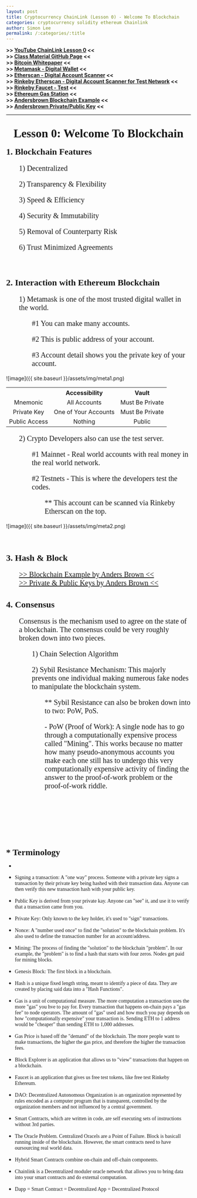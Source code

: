 ```yaml
---
layout: post
title: Cryptocurrency ChainLink (Lesson 0) - Welcome To Blockchain
categories: cryptocurrency solidity ethereum Chainlink
author: Simon Lee
permalink: /:categories/:title
---
```


<strong>>> [YouTube ChainLink Lesson 0][youtube-tutorial] <<</strong>  
<strong>>> [Class Material GitHub Page][github-solidity] <<</strong>  
<strong>>> [Bitcoin Whitepaper][bitcoin-whitepaper] <<</strong>  
<strong>>> [Metamask - Digital Wallet][metamask] <<</strong>  
<strong>>> [Etherscan - Digital Account Scanner][etherscan] <<</strong>  
<strong>>> [Rinkeby Etherscan - Digital Account Scanner for Test Network][rinkeby-etherscan] <<</strong>  
<strong>>> [Rinkeby Faucet - Test][faucet-rinkeby] <<</strong>  
<strong>>> [Ethereum Gas Station][ether-gas-station] <<</strong>  
<strong>>> [Andersbrown Blockchain Example][andersbrown-block] <<</strong>  
<strong>>> [Andersbrown Private/Public Key][andersbrown-key] <<</strong>

<div style="text-align: center; font-family: 'Times New Roman', serif; font-size: 32px; font-weight: bold; margin-bottom: 18px; padding-top: 32px; border-top: black solid 1px;">Lesson 0: Welcome To Blockchain</div>

<div style="font-family: 'Times New Roman', serif; font-size: 24px; font-weight: bold; margin-bottom: 12px;">1. Blockchain Features</div>
<p style="font-family: 'Times New Roman', serif; font-size: 20px; margin-left: 35px;">1) Decentralized</p>
<p style="font-family: 'Times New Roman', serif; font-size: 20px; margin-left: 35px;">2) Transparency & Flexibility</p>
<p style="font-family: 'Times New Roman', serif; font-size: 20px; margin-left: 35px;">3) Speed & Efficiency</p>
<p style="font-family: 'Times New Roman', serif; font-size: 20px; margin-left: 35px;">4) Security & Immutability</p>
<p style="font-family: 'Times New Roman', serif; font-size: 20px; margin-left: 35px;">5) Removal of Counterparty Risk</p>
<p style="font-family: 'Times New Roman', serif; font-size: 20px; margin-left: 35px;">6) Trust Minimized Agreements</p>

<br>
<br>
<br>

<div style="font-family: 'Times New Roman', serif; font-size: 24px; font-weight: bold; margin-bottom: 12px;">2. Interaction with Ethereum Blockchain</div>

<p style="font-family: 'Times New Roman', serif; font-size: 20px; margin-left: 35px;">1) Metamask is one of the most trusted digital wallet in the world.</p>
<p style="font-family: 'Times New Roman', serif; font-size: 20px; margin-left: 70px;">#1 You can make many accounts.</p>
<p style="font-family: 'Times New Roman', serif; font-size: 20px; margin-left: 70px;">#2 This is public address of your account.</p>
<p style="font-family: 'Times New Roman', serif; font-size: 20px; margin-left: 70px;">#3 Account detail shows you the private key of your account.</p>

![image]({{ site.baseurl }}/assets/img/meta1.png)

<table style="text-align: center;">
    <tr>
        <th></th>
        <th>Accessibility</th>
        <th>Vault</th>
    </tr>
    <tr>
        <td>Mnemonic</td>
        <td>All Accounts</td>
        <td>Must Be Private</td>
    </tr>
    <tr>
        <td>Private Key</td>
        <td>One of Your Accounts</td>
        <td>Must Be Private</td>
    </tr>
    <tr>
        <td>Public Access</td>
        <td>Nothing</td>
        <td>Public</td>
    </tr>
</table>

<p style="font-family: 'Times New Roman', serif; font-size: 20px; margin-left: 35px;">2) Crypto Developers also can use the test server.</p>
<p style="font-family: 'Times New Roman', serif; font-size: 20px; margin-left: 70px;">#1 Mainnet - Real world accounts with real money in the real world network.</p>
<p style="font-family: 'Times New Roman', serif; font-size: 20px; margin-left: 70px;">#2 Testnets - This is where the developers test the codes.</p>
<p style="font-family: 'Times New Roman', serif; font-size: 20px; margin-left: 105px;">** This account can be scanned via Rinkeby Etherscan on the top.</p>

![image]({{ site.baseurl }}/assets/img/meta2.png)

<br>
<br>
<br>

<div style="font-family: 'Times New Roman', serif; font-size: 24px; font-weight: bold; margin-bottom: 12px;">3. Hash & Block</div>
<p style="font-family: 'Times New Roman', serif; font-size: 20px; margin-left: 35px;"></p>
<a href="https://andersbrownworth.com/blockchain/hash" target="__blank" style="font-family: 'Times New Roman', serif; font-size: 20px; margin-left: 35px;">>> Blockchain Example by Anders Brown <<</a>
<br>
<a href="https://andersbrownworth.com/blockchain/public-private-keys/" target="__blank" style="font-family: 'Times New Roman', serif; font-size: 20px; margin-left: 35px;">>> Private & Public Keys by Anders Brown <<</a>

<br>
<br>
<br>
<div style="font-family: 'Times New Roman', serif; font-size: 24px; font-weight: bold; margin-bottom: 12px;">4. Consensus</div>
<p style="font-family: 'Times New Roman', serif; font-size: 20px; margin-left: 35px;">Consensus is the mechanism used to agree on the state of a blockchain. The consensus could be very roughly broken down into two pieces.</p>
<p style="font-family: 'Times New Roman', serif; font-size: 20px; margin-left: 70px;">1) Chain Selection Algorithm</p>
<p style="font-family: 'Times New Roman', serif; font-size: 20px; margin-left: 70px;">2) Sybil Resistance Mechanism: This majorly prevents one individual making numerous fake nodes to manipulate the blockchain system.</p>
<p style="font-family: 'Times New Roman', serif; font-size: 20px; margin-left: 105px;">** Sybil Resistance can also be broken down into to two: PoW, PoS.</p>
<p style="font-family: 'Times New Roman', serif; font-size: 20px; margin-left: 105px;">- PoW (Proof of Work): A single node has to go through a computationally expensive process called "Mining". This works because no matter how many pseudo-anonymous accounts you make each one still has to undergo this very computationally expensive activity of finding the answer to the proof-of-work problem or the proof-of-work riddle.</p>

<br>
<br>
<br>
<br>
<br>
<br>
<br>
<br>
<div style="font-family: 'Times New Roman', serif; font-size: 24px; font-weight: bold; margin-bottom: 12px;">* Terminology</div>

- <p style="font-family: 'Times New Roman', serif;"></p>

- <p style="font-family: 'Times New Roman', serif;">Signing a transaction: A "one way" process. Someone with a private key signs a transaction by their private key being hashed with their transaction data. Anyone can then verify this new transaction hash with your public key.</p>

- <p style="font-family: 'Times New Roman', serif;">Public Key is derived from your private kay. Anyone can "see" it, and use it to verify that a transaction came from you.</p>

- <p style="font-family: 'Times New Roman', serif;">Private Key: Only known to the key holder, it's used to "sign" transactions.</p>

- <p style="font-family: 'Times New Roman', serif;">Nonce: A "number used once" to find the "solution" to the blockchain problem. It's also used to define the transaction number for an account/address.</p>

- <p style="font-family: 'Times New Roman', serif;">Mining: The process of finding the "solution" to the blockchain "problem". In our example, the "problem" is to find a hash that starts with four zeros. Nodes get paid for mining blocks.</p>

- <p style="font-family: 'Times New Roman', serif;">Genesis Block: The first block in a blockchain.</p>

- <p style="font-family: 'Times New Roman', serif;">Hash is a unique fixed length string, meant to identify a piece of data. They are created by placing said data into a "Hash Functions".</p>

- <p style="font-family: 'Times New Roman', serif;">Gas is a unit of computational measure. The more computation a transaction uses the more "gas" you hve to pay for. Every transaction that happens on-chain pays a "gas fee" to node operators. The amount of "gas" used and how much you pay depends on how "computationally expensive" your transaction is. Sending ETH to 1 address would be "cheaper" than sending ETH to 1,000 addresses.</p>

- <p style="font-family: 'Times New Roman', serif;">Gas Price is based off the "demand" of the blockchain. The more people want to make transactions, the higher the gas price, and therefore the higher the transaction fees.</p>

- <p style="font-family: 'Times New Roman', serif;">Block Explorer is an application that allows us to "view" transactions that happen on a blockchain.</p>

- <p style="font-family: 'Times New Roman', serif;">Faucet is an application that gives us free test tokens, like free test Rinkeby Ethereum.</p>

- <p style="font-family: 'Times New Roman', serif;">DAO: Decentralized Autonomous Organization is an organization represented by rules encoded as a computer program that is transparent, controlled by the organization members and not influenced by a central government.</p>

- <p style="font-family: 'Times New Roman', serif;">Smart Contracts, which are written in code, are self executing sets of instructions without 3rd parties.</p>

- <p style="font-family: 'Times New Roman', serif;">The Oracle Problem. Centralized Oracels are a Point of Failure. Block is basicall running inside of the blockchain. However, the smart contracts need to have oursourcing real world data.</p>

- <p style="font-family: 'Times New Roman', serif;">Hybrid Smart Contracts combine on-chain and off-chain components.</p>

- <p style="font-family: 'Times New Roman', serif;">Chainlink is a Decentralized moduler oracle network that allows you to bring data into your smart contracts and do external computation.</p>

- <p style="font-family: 'Times New Roman', serif;">Dapp = Smart Contract = Decentralized App = Decentralized Protocol</p>

<br>
<br>
<br>

[youtube-tutorial]: https://www.youtube.com/watch?v=M576WGiDBdQ&list=PLRtqF06KCIcrsDjBlGDqF5xI5sIsCfV1s&index=1&t=393s
[github-solidity]: https://github.com/smartcontractkit/full-blockchain-solidity-course-py
[bitcoin-whitepaper]: https://bitcoin.org/bitcoin.pdf
[metamask]: https://metamask.io/index.html
[etherscan]: https://etherscan.io/
[rinkeby-etherscan]: https://rinkeby.etherscan.io/
[faucet-rinkeby]: https://faucet.rinkeby.io/
[ether-gas-station]: https://ethgasstation.info/
[andersbrown-block]: https://andersbrownworth.com/blockchain/
[andersbrown-key]: https://andersbrownworth.com/blockchain/public-private-keys/
